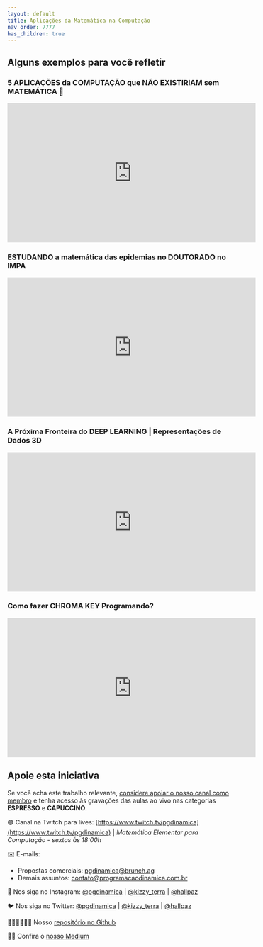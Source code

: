 ```yaml
---
layout: default
title: Aplicações da Matemática na Computação
nav_order: 7777
has_children: true
---
```


## Alguns exemplos para você refletir

### 5 APLICAÇÕES da COMPUTAÇÃO que NÃO EXISTIRIAM sem MATEMÁTICA 🤯 
<iframe width="560" height="315" src="https://www.youtube.com/embed/pi4esej5eHc" frameborder="0" allow="accelerometer; autoplay; clipboard-write; encrypted-media; gyroscope; picture-in-picture" allowfullscreen></iframe>

### ESTUDANDO a matemática das epidemias no DOUTORADO no IMPA

<iframe width="560" height="315" src="https://www.youtube.com/embed/xx0FVN8MAu0" frameborder="0" allow="accelerometer; autoplay; clipboard-write; encrypted-media; gyroscope; picture-in-picture" allowfullscreen></iframe>

### A Próxima Fronteira do DEEP LEARNING | Representações de Dados 3D

<iframe width="560" height="315" src="https://www.youtube.com/embed/Ya6g_k5MDzc" frameborder="0" allow="accelerometer; autoplay; clipboard-write; encrypted-media; gyroscope; picture-in-picture" allowfullscreen></iframe>

### Como fazer CHROMA KEY Programando? 

<iframe width="560" height="315" src="https://www.youtube.com/embed/6PMHKXXhRXc" frameborder="0" allow="accelerometer; autoplay; clipboard-write; encrypted-media; gyroscope; picture-in-picture" allowfullscreen></iframe>


## Apoie esta iniciativa

Se você acha este trabalho relevante, [considere apoiar o nosso canal como membro](https://youtube.com/join) e tenha acesso às gravações das aulas ao vivo nas categorias **ESPRESSO** e **CAPUCCINO**.


🟣 Canal na Twitch para lives: [https://www.twitch.tv/pgdinamica](https://www.twitch.tv/pgdinamica) | *Matemática Elementar para Computação - sextas às 18:00h*


✉️ E-mails:
* Propostas comerciais: [pgdinamica@brunch.ag](mailto:pgdinamica@brunch.ag)
* Demais assuntos: [contato@programacaodinamica.com.br](mailto:pgdinamica@brunch.ag)

📸 Nos siga no Instagram: [@pgdinamica](https://instagram.com/pgdinamica) | [@kizzy_terra](https://instagram.com/kizzy_terra) | [@hallpaz](https://instagram.com/hallpaz)

🐦 Nos siga no Twitter: [@pgdinamica](https://twitter.com/pgdinamica) | [@kizzy_terra](https://twitter.com/kizzy_terra) | [@hallpaz](https://twitter.com/hallpaz)

👩🏾‍💻👨🏾‍💻 Nosso [repositório no Github](https://github.com/programacaodinamica)

✍🏾 Confira o [nosso Medium](https://medium.com/programacaodinamica)